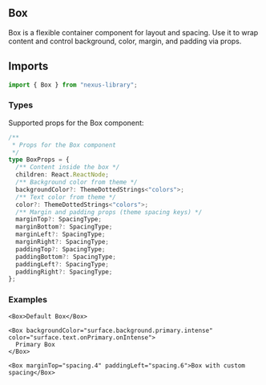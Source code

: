 ## Box

Box is a flexible container component for layout and spacing. Use it to wrap content and control background, color, margin, and padding via props.

## Imports

```ts
import { Box } from "nexus-library";
```

### Types

Supported props for the Box component:

```ts
/**
 * Props for the Box component
 */
type BoxProps = {
  /** Content inside the box */
  children: React.ReactNode;
  /** Background color from theme */
  backgroundColor?: ThemeDottedStrings<"colors">;
  /** Text color from theme */
  color?: ThemeDottedStrings<"colors">;
  /** Margin and padding props (theme spacing keys) */
  marginTop?: SpacingType;
  marginBottom?: SpacingType;
  marginLeft?: SpacingType;
  marginRight?: SpacingType;
  paddingTop?: SpacingType;
  paddingBottom?: SpacingType;
  paddingLeft?: SpacingType;
  paddingRight?: SpacingType;
};
```

### Examples

```tsx
<Box>Default Box</Box>

<Box backgroundColor="surface.background.primary.intense" color="surface.text.onPrimary.onIntense">
  Primary Box
</Box>

<Box marginTop="spacing.4" paddingLeft="spacing.6">Box with custom spacing</Box>
```
